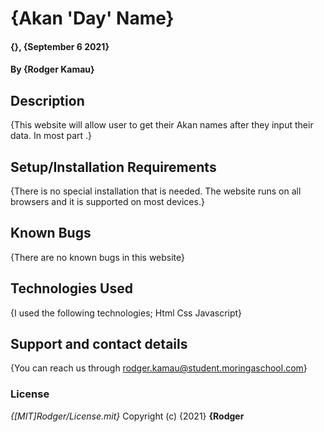 # {Akan 'Day' Name}
#### {}, {September 6 2021}
#### By **{Rodger Kamau}**
## Description
{This website will allow user to get their Akan names after they input their data. In most part .}
## Setup/Installation Requirements
{There is no special installation that is needed. The website runs on all browsers and it is supported on most devices.}
## Known Bugs
{There are no known bugs in this website}
## Technologies Used
{I used the following technologies;
Html
Css
Javascript}
## Support and contact details
{You can reach us through rodger.kamau@student.moringaschool.com}
### License
*{[MIT]Rodger/License.mit}*
Copyright (c) {2021} **{Rodger**
